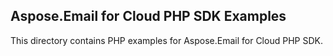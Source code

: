 ## Aspose.Email for Cloud PHP SDK Examples

This directory contains PHP examples for Aspose.Email for Cloud PHP SDK.